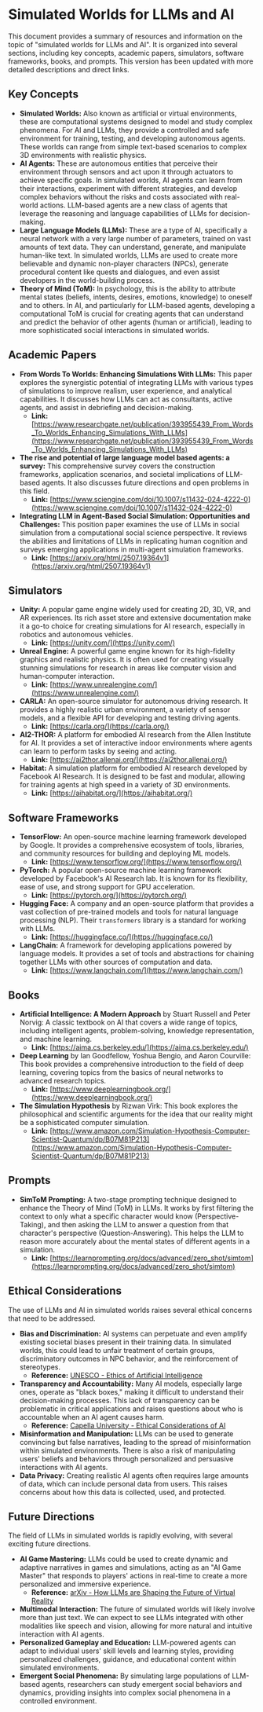 # Simulated Worlds for LLMs and AI

This document provides a summary of resources and information on the topic of "simulated worlds for LLMs and AI". It is organized into several sections, including key concepts, academic papers, simulators, software frameworks, books, and prompts. This version has been updated with more detailed descriptions and direct links.

## Key Concepts

*   **Simulated Worlds:** Also known as artificial or virtual environments, these are computational systems designed to model and study complex phenomena. For AI and LLMs, they provide a controlled and safe environment for training, testing, and developing autonomous agents. These worlds can range from simple text-based scenarios to complex 3D environments with realistic physics.
*   **AI Agents:** These are autonomous entities that perceive their environment through sensors and act upon it through actuators to achieve specific goals. In simulated worlds, AI agents can learn from their interactions, experiment with different strategies, and develop complex behaviors without the risks and costs associated with real-world actions. LLM-based agents are a new class of agents that leverage the reasoning and language capabilities of LLMs for decision-making.
*   **Large Language Models (LLMs):** These are a type of AI, specifically a neural network with a very large number of parameters, trained on vast amounts of text data. They can understand, generate, and manipulate human-like text. In simulated worlds, LLMs are used to create more believable and dynamic non-player characters (NPCs), generate procedural content like quests and dialogues, and even assist developers in the world-building process.
*   **Theory of Mind (ToM):** In psychology, this is the ability to attribute mental states (beliefs, intents, desires, emotions, knowledge) to oneself and to others. In AI, and particularly for LLM-based agents, developing a computational ToM is crucial for creating agents that can understand and predict the behavior of other agents (human or artificial), leading to more sophisticated social interactions in simulated worlds.

## Academic Papers

*   **From Words To Worlds: Enhancing Simulations With LLMs:** This paper explores the synergistic potential of integrating LLMs with various types of simulations to improve realism, user experience, and analytical capabilities. It discusses how LLMs can act as consultants, active agents, and assist in debriefing and decision-making.
    *   **Link:** [https://www.researchgate.net/publication/393955439_From_Words_To_Worlds_Enhancing_Simulations_With_LLMs](https://www.researchgate.net/publication/393955439_From_Words_To_Worlds_Enhancing_Simulations_With_LLMs)
*   **The rise and potential of large language model based agents: a survey:** This comprehensive survey covers the construction frameworks, application scenarios, and societal implications of LLM-based agents. It also discusses future directions and open problems in this field.
    *   **Link:** [https://www.sciengine.com/doi/10.1007/s11432-024-4222-0](https://www.sciengine.com/doi/10.1007/s11432-024-4222-0)
*   **Integrating LLM in Agent-Based Social Simulation: Opportunities and Challenges:** This position paper examines the use of LLMs in social simulation from a computational social science perspective. It reviews the abilities and limitations of LLMs in replicating human cognition and surveys emerging applications in multi-agent simulation frameworks.
    *   **Link:** [https://arxiv.org/html/2507.19364v1](https://arxiv.org/html/2507.19364v1)

## Simulators

*   **Unity:** A popular game engine widely used for creating 2D, 3D, VR, and AR experiences. Its rich asset store and extensive documentation make it a go-to choice for creating simulations for AI research, especially in robotics and autonomous vehicles.
    *   **Link:** [https://unity.com/](https://unity.com/)
*   **Unreal Engine:** A powerful game engine known for its high-fidelity graphics and realistic physics. It is often used for creating visually stunning simulations for research in areas like computer vision and human-computer interaction.
    *   **Link:** [https://www.unrealengine.com/](https://www.unrealengine.com/)
*   **CARLA:** An open-source simulator for autonomous driving research. It provides a highly realistic urban environment, a variety of sensor models, and a flexible API for developing and testing driving agents.
    *   **Link:** [https://carla.org/](https://carla.org/)
*   **AI2-THOR:** A platform for embodied AI research from the Allen Institute for AI. It provides a set of interactive indoor environments where agents can learn to perform tasks by seeing and acting.
    *   **Link:** [https://ai2thor.allenai.org/](https://ai2thor.allenai.org/)
*   **Habitat:** A simulation platform for embodied AI research developed by Facebook AI Research. It is designed to be fast and modular, allowing for training agents at high speed in a variety of 3D environments.
    *   **Link:** [https://aihabitat.org/](https://aihabitat.org/)

## Software Frameworks

*   **TensorFlow:** An open-source machine learning framework developed by Google. It provides a comprehensive ecosystem of tools, libraries, and community resources for building and deploying ML models.
    *   **Link:** [https://www.tensorflow.org/](https://www.tensorflow.org/)
*   **PyTorch:** A popular open-source machine learning framework developed by Facebook's AI Research lab. It is known for its flexibility, ease of use, and strong support for GPU acceleration.
    *   **Link:** [https://pytorch.org/](https://pytorch.org/)
*   **Hugging Face:** A company and an open-source platform that provides a vast collection of pre-trained models and tools for natural language processing (NLP). Their `transformers` library is a standard for working with LLMs.
    *   **Link:** [https://huggingface.co/](https://huggingface.co/)
*   **LangChain:** A framework for developing applications powered by language models. It provides a set of tools and abstractions for chaining together LLMs with other sources of computation and data.
    *   **Link:** [https://www.langchain.com/](https://www.langchain.com/)

## Books

*   **Artificial Intelligence: A Modern Approach** by Stuart Russell and Peter Norvig: A classic textbook on AI that covers a wide range of topics, including intelligent agents, problem-solving, knowledge representation, and machine learning.
    *   **Link:** [https://aima.cs.berkeley.edu/](https://aima.cs.berkeley.edu/)
*   **Deep Learning** by Ian Goodfellow, Yoshua Bengio, and Aaron Courville: This book provides a comprehensive introduction to the field of deep learning, covering topics from the basics of neural networks to advanced research topics.
    *   **Link:** [https://www.deeplearningbook.org/](https://www.deeplearningbook.org/)
*   **The Simulation Hypothesis** by Rizwan Virk: This book explores the philosophical and scientific arguments for the idea that our reality might be a sophisticated computer simulation.
    *   **Link:** [https://www.amazon.com/Simulation-Hypothesis-Computer-Scientist-Quantum/dp/B07M81P213](https://www.amazon.com/Simulation-Hypothesis-Computer-Scientist-Quantum/dp/B07M81P213)

## Prompts

*   **SimToM Prompting:** A two-stage prompting technique designed to enhance the Theory of Mind (ToM) in LLMs. It works by first filtering the context to only what a specific character would know (Perspective-Taking), and then asking the LLM to answer a question from that character's perspective (Question-Answering). This helps the LLM to reason more accurately about the mental states of different agents in a simulation.
    *   **Link:** [https://learnprompting.org/docs/advanced/zero_shot/simtom](https://learnprompting.org/docs/advanced/zero_shot/simtom)

## Ethical Considerations

The use of LLMs and AI in simulated worlds raises several ethical concerns that need to be addressed.

*   **Bias and Discrimination:** AI systems can perpetuate and even amplify existing societal biases present in their training data. In simulated worlds, this could lead to unfair treatment of certain groups, discriminatory outcomes in NPC behavior, and the reinforcement of stereotypes.
    *   **Reference:** [UNESCO - Ethics of Artificial Intelligence](https://www.unesco.org/en/artificial-intelligence/recommendation-ethics)
*   **Transparency and Accountability:** Many AI models, especially large ones, operate as "black boxes," making it difficult to understand their decision-making processes. This lack of transparency can be problematic in critical applications and raises questions about who is accountable when an AI agent causes harm.
    *   **Reference:** [Capella University - Ethical Considerations of AI](https://www.captechu.edu/blog/ethical-considerations-of-artificial-intelligence)
*   **Misinformation and Manipulation:** LLMs can be used to generate convincing but false narratives, leading to the spread of misinformation within simulated environments. There is also a risk of manipulating users' beliefs and behaviors through personalized and persuasive interactions with AI agents.
*   **Data Privacy:** Creating realistic AI agents often requires large amounts of data, which can include personal data from users. This raises concerns about how this data is collected, used, and protected.

## Future Directions

The field of LLMs in simulated worlds is rapidly evolving, with several exciting future directions.

*   **AI Game Mastering:** LLMs could be used to create dynamic and adaptive narratives in games and simulations, acting as an "AI Game Master" that responds to players' actions in real-time to create a more personalized and immersive experience.
    *   **Reference:** [arXiv - How LLMs are Shaping the Future of Virtual Reality](https://arxiv.org/html/2508.00737v1)
*   **Multimodal Interaction:** The future of simulated worlds will likely involve more than just text. We can expect to see LLMs integrated with other modalities like speech and vision, allowing for more natural and intuitive interaction with AI agents.
*   **Personalized Gameplay and Education:** LLM-powered agents can adapt to individual users' skill levels and learning styles, providing personalized challenges, guidance, and educational content within simulated environments.
*   **Emergent Social Phenomena:** By simulating large populations of LLM-based agents, researchers can study emergent social behaviors and dynamics, providing insights into complex social phenomena in a controlled environment.
